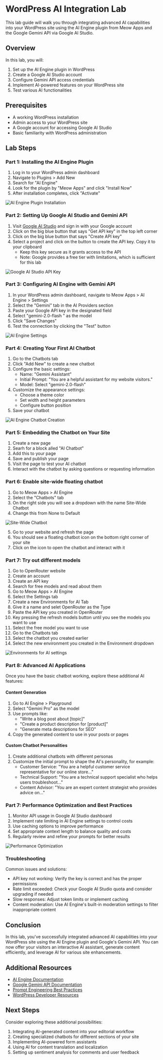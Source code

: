 # WordPress AI Integration Lab

This lab guide will walk you through integrating advanced AI capabilities into your WordPress site using the AI Engine plugin from Meow Apps and the Google Gemini API via Google AI Studio.

## Overview

In this lab, you will:
1. Set up the AI Engine plugin in WordPress
2. Create a Google AI Studio account
3. Configure Gemini API access credentials
4. Implement AI-powered features on your WordPress site
5. Test various AI functionalities

## Prerequisites

- A working WordPress installation
- Admin access to your WordPress site
- A Google account for accessing Google AI Studio
- Basic familiarity with WordPress administration

## Lab Steps

### Part 1: Installing the AI Engine Plugin

1. Log in to your WordPress admin dashboard
2. Navigate to Plugins > Add New
3. Search for "AI Engine"
4. Look for the plugin by "Meow Apps" and click "Install Now"
5. After installation completes, click "Activate"

![AI Engine Plugin Installation](img/ai-engine-plugin-installation.png)

### Part 2: Setting Up Google AI Studio and Gemini API

1. Visit [Google AI Studio](https://makersuite.google.com/) and sign in with your Google account
2. Click on the big blue button that says "Get API key" in the top left corner
3. Click on the big blue button that says "Create API key"
4. Select a project and click on the button to create the API key. Copy it to your clipboard
   - Keep this key secure as it grants access to the API
   - Note: Google provides a free tier with limitations, which is sufficient for this lab

![Google AI Studio API Key](img/google-ai-studio-api-key.png)

### Part 3: Configuring AI Engine with Gemini API

1. In your WordPress admin dashboard, navigate to Meow Apps > AI Engine > Settings
2. Select the "Gemini" tab in the AI Providers section
3. Paste your Google API key in the designated field
4. Select "gemini-2.0-flash " as the model
4. Click "Save Changes"
5. Test the connection by clicking the "Test" button

![AI Engine Settings](img/ai-engine-settings.png)

### Part 4: Creating Your First AI Chatbot

1. Go to the Chatbots tab 
2. Click "Add New" to create a new chatbot
3. Configure the basic settings:
   - Name: "Gemini Assistant"
   - Initial Prompt: "You are a helpful assistant for my website visitors."
   - Model: Select "gemini-2.0-flash"
4. Customize the appearance settings:
   - Choose a theme color
   - Set width and height parameters
   - Configure button position
5. Save your chatbot

![AI Engine Chatbot Creation](img/ai-engine-chatbot-creation.png)

### Part 5: Embedding the Chatbot on Your Site

1. Create a new page
2. Searh for a block alled "AI Chatbot"
3. Add this to your page
4. Save and publish your page
5. Visit the page to test your AI chatbot
6. Interact with the chatbot by asking questions or requesting information

### Part 6: Enable site-wide floating chatbot

1. Go to Meow Apps > AI Engine
2. Select the "Chatbots" tab
3. On the right side you will see a dropdown with the name Site-Wide Chatbot
4. Change this from None to Default

![Site-Wide Chatbot](img/ai-engine-chatbot-on-page.png)

5. Go to your website and refresh the page
6. You should see a floating chatbot icon on the bottom right corner of your site
7. Click on the icon to open the chatbot and interact with it

### Part 7: Try out different models
1. Go to OpenRouter website
2. Create an account
3. Create an API key
4. Search for free models and read about them
5. Go to Meow Apps > AI Engine
6. Select the Settings tab
7. Create a new Environments for AI Tab
8. Give it a name and selet OpenRouter as the Type
9. Paste the API key you created in OpenRouter
10. Key pressing the refresh models button until you see the models you want to use
11. Select the free model you want to use
12. Go to the Chatbots tab
13. Select the chatbot you created earlier
14. Select the new environment you created in the Environment dropdown

![Environments for AI settings](img/env-ai-setup.png)

### Part 8: Advanced AI Applications

Once you have the basic chatbot working, explore these additional AI features:

#### Content Generation

1. Go to AI Engine > Playground
2. Select "Gemini Pro" as the model
3. Use prompts like:
   - "Write a blog post about [topic]"
   - "Create a product description for [product]"
   - "Generate meta descriptions for SEO"
4. Copy the generated content to use in your posts or pages

#### Custom Chatbot Personalities

1. Create additional chatbots with different personas
2. Customize the initial prompt to shape the AI's personality, for example:
   - Customer Service: "You are a helpful customer service representative for our online store..."
   - Technical Support: "You are a technical support specialist who helps users troubleshoot..."
   - Content Advisor: "You are an expert content strategist who provides advice on..."

### Part 7: Performance Optimization and Best Practices

1. Monitor API usage in Google AI Studio dashboard
2. Implement rate limiting in AI Engine settings to control costs
3. Use caching options to improve performance
4. Set appropriate context length to balance quality and costs
5. Regularly review and refine your prompts for better results

![Performance Optimization](img/ai-engine-performance-optimization.png)

### Troubleshooting

Common issues and solutions:
- API key not working: Verify the key is correct and has the proper permissions
- Rate limit exceeded: Check your Google AI Studio quota and consider upgrading if needed
- Slow responses: Adjust token limits or implement caching
- Content moderation: Use AI Engine's built-in moderation settings to filter inappropriate content

## Conclusion

In this lab, you've successfully integrated advanced AI capabilities into your WordPress site using the AI Engine plugin and Google's Gemini API. You can now offer your visitors an interactive AI assistant, generate content efficiently, and leverage AI for various site enhancements.

## Additional Resources

- [AI Engine Documentation](https://meowapps.com/ai-engine/documentation/)
- [Google Gemini API Documentation](https://ai.google.dev/docs/gemini_api_overview)
- [Prompt Engineering Best Practices](https://ai.google.dev/docs/prompt_best_practices)
- [WordPress Developer Resources](https://developer.wordpress.org/)

## Next Steps

Consider exploring these additional possibilities:
1. Integrating AI-generated content into your editorial workflow
2. Creating specialized chatbots for different sections of your site
3. Implementing AI-powered form assistants
4. Using AI for content translation and localization
5. Setting up sentiment analysis for comments and user feedback

